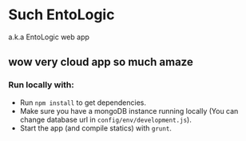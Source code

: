 Such EntoLogic
==============

a.k.a EntoLogic web app

wow very cloud app so much amaze
--------------------------------

### Run locally with:

* Run `npm install` to get dependencies.
* Make sure you have a mongoDB instance running locally (You can change database url in `config/env/development.js`).
* Start the app (and compile statics) with `grunt`.